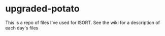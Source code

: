 # upgraded-potato

This is a repo of files I've used for ISORT. See the wiki for a description of each day's files
